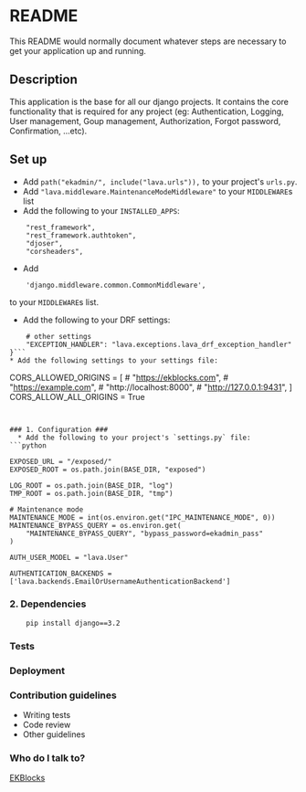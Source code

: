 # README #

This README would normally document whatever steps are necessary to get your application up and running.

## Description ##

This application is the base for all our django projects. It contains the core functionality that is required for any project (eg: Authentication, Logging, User management, Goup management, Authorization, Forgot password, Confirmation, ...etc).


## Set up ##
* Add `path("ekadmin/", include("lava.urls")),` to your project's `urls.py`.
* Add `"lava.middleware.MaintenanceModeMiddleware"` to your `MIDDLEWARE`s list
* Add the following to your `INSTALLED_APPS`: 
```
    "rest_framework",
    "rest_framework.authtoken",
    "djoser",
    "corsheaders",
```
* Add 
```'corsheaders.middleware.CorsMiddleware',
    'django.middleware.common.CommonMiddleware',
```
to your `MIDDLEWARE`s list.
* Add the following to your DRF settings:
```REST_FRAMEWORK = {
    # other settings
    "EXCEPTION_HANDLER": "lava.exceptions.lava_drf_exception_handler"
}```
* Add the following settings to your settings file:
```
CORS_ALLOWED_ORIGINS = [
    # "https://ekblocks.com",
    # "https://example.com",
    # "http://localhost:8000",
    # "http://127.0.0.1:9431",
]
CORS_ALLOW_ALL_ORIGINS = True


```


### 1. Configuration ###
  * Add the following to your project's `settings.py` file:
```python

EXPOSED_URL = "/exposed/"
EXPOSED_ROOT = os.path.join(BASE_DIR, "exposed")

LOG_ROOT = os.path.join(BASE_DIR, "log")
TMP_ROOT = os.path.join(BASE_DIR, "tmp")

# Maintenance mode
MAINTENANCE_MODE = int(os.environ.get("IPC_MAINTENANCE_MODE", 0))
MAINTENANCE_BYPASS_QUERY = os.environ.get(
    "MAINTENANCE_BYPASS_QUERY", "bypass_password=ekadmin_pass"
)

AUTH_USER_MODEL = "lava.User"

AUTHENTICATION_BACKENDS = ['lava.backends.EmailOrUsernameAuthenticationBackend']

```
### 2. Dependencies ###
```shell
    pip install django==3.2
```
### Tests ###
### Deployment ###

### Contribution guidelines ###

* Writing tests
* Code review
* Other guidelines

### Who do I talk to? ###
[EKBlocks](https://www.ekblocks.com)
